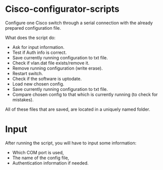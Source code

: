 # Cisco-configurator-scripts
Configure one Cisco switch through a serial connection with the already prepared configuration file.


What does the script do:
- Ask for input information.
- Test if Auth info is correct.
- Save currently running configuration to txt file.
- Check if vlan.dat file exists/remove it.
- Remove running configuration (write erase).
- Restart switch.
- Check if the software is uptodate.
- Load new chosen config.
- Save currently running configuration to txt file.
- Compare chosen config to that which is currently running (to check for mistakes).

All of these files that are saved, are located in a uniquely named folder.

# Input
After running the script, you will have to input some information:
- Which COM port is used,
- The name of the config file,
- Authentication information if needed.
